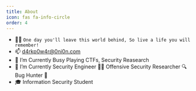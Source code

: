 ```yaml
---
title: About
icon: fas fa-info-circle
order: 4
---
```


-  🐱‍💻 `One day you'll leave this world behind, So live a life you will remember!`
-  📫 d4rkp0w4r@0ni0n.com
-  🔭 I’m Currently Busy Playing CTFs, Security Reasearch
-  🌱 I’m Currently Security Engineer 👨‍💻 Offensive Security Researcher 🔍 Bug Hunter 🐞
-  🎓 Information Security Student
